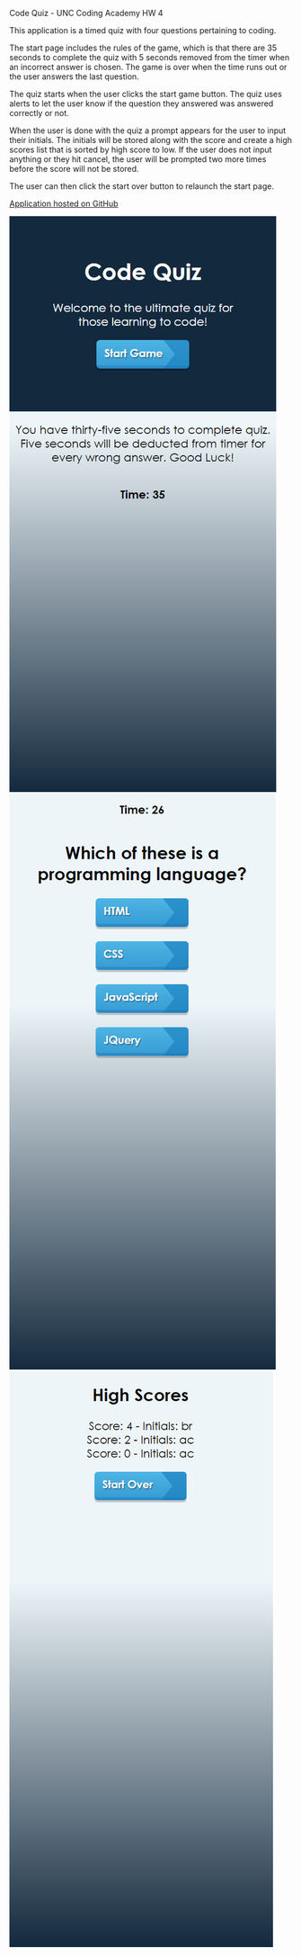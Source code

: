 Code Quiz - UNC Coding Academy HW 4

This application is a timed quiz with four questions pertaining to coding. 

The start page includes the rules of the game, which is that there are 35 seconds to complete the quiz with 5 seconds removed from the timer when an incorrect answer is chosen. The game is over when the time runs out or the user answers the last question. 

The quiz starts when the user clicks the start game button. The quiz uses alerts to let the user know if the question they answered was answered correctly or not. 

When the user is done with the quiz a prompt appears for the user to input their initials. The initials will be stored along with the score and create a high scores list that is sorted by high score to low. If the user does not input anything or they hit cancel, the user will be prompted two more times before the score will not be stored. 

The user can then click the start over button to relaunch the start page. 

[Application hosted on GitHub](https://likearollinson.github.io/unc-hw-4-code-quiz/)


![image of start page](./assets/startpage.png)
![image of quiz running](./assets/quiz.png)
![image of highscore page](./assets/highscore.png)